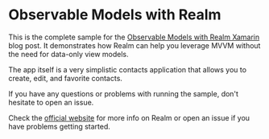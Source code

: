 # Observable Models with Realm
This is the complete sample for the [Observable Models with Realm Xamarin](https://realm.io/news/nikola-irinchev-observable-models-with-realm-for-xamarin/) blog post. It demonstrates how Realm can help you leverage MVVM without the need for data-only view models.

The app itself is a very simplistic contacts application that allows you to create, edit, and favorite contacts.

If you have any questions or problems with running the sample, don't hesitate to open an issue.

Check the [official website](https://realm.io/docs/xamarin/latest/) for more info on Realm or open an issue if you have problems getting started.
